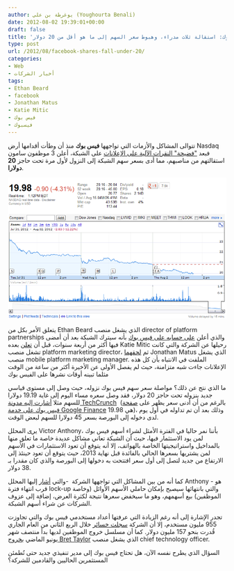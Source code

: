 ```yaml
---
author: يوغرطة بن علي (Youghourta Benali)
date: 2012-08-02 19:39:01+00:00
draft: false
title: 'فيس بوك: استقالة ثلاث مدراء، وهبوط سعر السهم إلى ما هو أقل من 20 دولار  '
type: post
url: /2012/08/facebook-shares-fall-under-20/
categories:
- Web
- أخبار الشركات
tags:
- Ethan Beard
- facebook
- Jonathan Matus
- Katie Mitic
- فيس بوك
- فيسبوك
---
```


تتوالى المشاكل والأزمات التي تواجهها **فيس بوك** منذ أن وطأت أقدامها أرض Nasdaq فبعد ["فضيحة" النقرات الآلية على الإعلانات](https://www.it-scoop.com/2012/08/limited-run-facebook-ad-clicks-bots/) على الشبكة، أعلن 3 موظفون سامون استقالتهم من مناصبهم، مما أدى بسعر سهم الشبكة إلى النزول لأول مرة تحت حاجز **20 دولارا**.




[![](facebook-19.98.png)
](facebook-19.98.png)




يتعلق الأمر بكل من Ethan Beard الذي يشغل منصب director of platform partnerships والذي أعلن [على حسابه على فيس بوك](https://www.facebook.com/ethan/posts/10151117876790865) بأنه سيترك الشبكة بعد أن أمضى فيها أكثر من أربعة سنوات، قبل أن [تعلن](https://www.facebook.com/katiemitic/posts/10151055149008070) بعده Katie Mitic رحيلها عن الشركة والتي كانت تشغل منصب platform marketing director، ثم [لحقهما](https://www.facebook.com/jonathan.matus/posts/10100464678048261) Jonathan Matus الذي يشغل منصب mobile platform marketing manager. الملفت في الانتباه بأن كل هذه الإعلانات جاءت شبه متزامنة، حيث لم يفصل الأولى عن الأخيرة أكثر من ساعة من الوقت مثلما تبينه أوقات نشرها على الفيس بوك




ما الذي نتج عن ذلك؟ مواصلة سعر سهم فيس بوك نزوله، حيث وصل إلى مستوى قياسي جديد بنزوله تحت حاجز 20 دولار، فقد وصل سعره مساء اليوم إلى غاية 19.19 دولارا للسهم مثلا [أشارت إليه مدونة TechCrunch](http://techcrunch.com/2012/08/02/facebook-drops-below-20-worth-less-than-what-msft-offered-for-yahoo-in-2008/)  (بالرغم من أن أدنى سعر يظهر على [صفحة فيس بوك على خدمة Google Finance](http://www.google.com/finance?q=fb) هي 19.98)، وذلك بعد أن تم تداوله في أول يوم لدى دخوله إلى البورصة بسعر 45 دولارا للسهم لبعض الوقت.




[يرى](http://blogs.wsj.com/marketbeat/2012/08/02/facebook-shares-slip-under-20/?mod=yahoo_hs) المحلل Victor Anthony، بأننا نمر حاليا في الفترة الأمثل لشراء أسهم فيس بوك لمن يود الاستثمار فيها، حيث أن الشبكة تعاني مشاكل عديدة خاصة ما تعلق منها بالمداخيل واستراتيجيتها الخاصة بالهواتف، إلا أنه يتوقع أن تعود الاستثمارات في الأسهم لمن يشتريها بسعرها الحالي بالفائدة قبل نهاية 2013، حيث يتوقع أن تعود حينئذ إلى الارتفاع من جديد لتصل إلى أول سعر افتتحت به دخولها إلى البورصة والذي كان مقدرا بـ 38 دولار.




كما أنه من بين المشاكل التي تواجهها الشركة  -والتي [أشار](http://blogs.wsj.com/marketbeat/2012/08/02/facebook-shares-slip-under-20/?mod=yahoo_hs) إليها المحلل Anthony - هو قرب انتهاء فترة lock-up والتي بانتهائها سيصبح بإمكان حاملي الأسهم الأوائل (وخاصة الموظفين) بيع أسهمهم، وهو ما سيخفض سعرها نتيجة لكثرة العرض، إضافة إلى عزوف الشركات عن شراء أسهم الشبكة.




تجدر الإشارة إلى أنه رغم الزيادة التي عرفتها أعداد مستخدمي فيس بوك والتي تجاوزت 955 مليون مستخدم، إلا أن الشركة [سجلت خسائر](https://www.it-scoop.com/2012/07/facebook-posts-loss-in-first-quarterly-earnings-report/) خلال الربع الثاني من العام الجاري قُدرت بنحو 157 مليون دولار. كما أن مسلسل خروج الموظفين لديها بدأ منتصف شهر يونيو الماضي [بخروج Bret Taylor](https://www.it-scoop.com/2012/06/facebook-cto-bret-taylor-leaving/) الذي يشغل منصب chief technology officer.




السؤال الذي يطرح نفسه الآن، هل تحتاج فيس بوك إلى مدير تنفيذي جديد حتى تُطمئن المستثمرين الحاليين والقادمين للشركة؟
